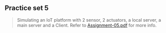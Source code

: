 ## Practice set 5

> Simulating an IoT platform with 2 sensor, 2 actuators, a local server, a main server and a Client. Refer to [Assignment-05.pdf](https://github.com/MohamadCM/IoT-Practice/blob/main/5/Assignment-05.pdf "Assignment-05.pdf") for more info. 
